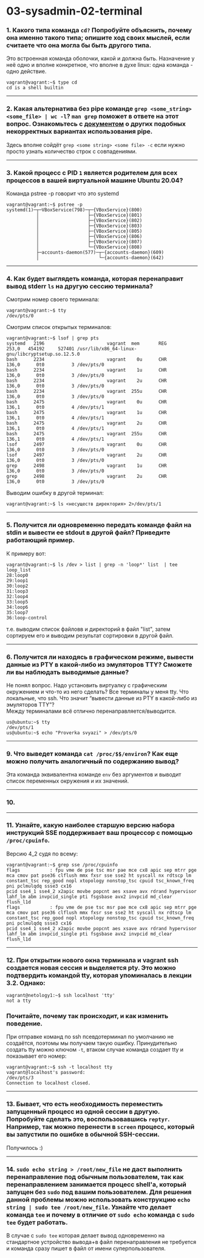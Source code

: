 # 03-sysadmin-02-terminal  

 ### 1. Какого типа команда `cd?` Попробуйте объяснить, почему она именно такого типа; опишите ход своих мыслей, если считаете что она могла бы быть другого типа.

Это встроенная команда оболочки, какой и должна быть. Назначение у неё одно и вполне конкретное, что вполне в духе linux: одна команда - одно действие. 
```
vagrant@vagrant:~$ type cd
cd is a shell builtin
```

---

 ### 2. Какая альтернатива без pipe команде `grep <some_string> <some_file> | wc -l`? `man grep` поможет в ответе на этот вопрос. Ознакомьтесь с [документом](http://www.smallo.ruhr.de/award.html) о других подобных некорректных вариантах использования pipe.  

Здесь вполне сойдёт `grep <some string> <some file> -c` если нужно просто узнать количество строк с совпадениями. 

---

 ### 3. Какой процесс с PID `1` является родителем для всех процессов в вашей виртуальной машине Ubuntu 20.04?  

Команда pstree -p  говорит что это systemd  
```
vagrant@vagrant:~$ pstree -p
systemd(1)─┬─VBoxService(798)─┬─{VBoxService}(800)
           │                  ├─{VBoxService}(801)
           │                  ├─{VBoxService}(802)
           │                  ├─{VBoxService}(803)
           │                  ├─{VBoxService}(805)
           │                  ├─{VBoxService}(806)
           │                  ├─{VBoxService}(807)
           │                  └─{VBoxService}(808)
           ├─accounts-daemon(577)─┬─{accounts-daemon}(609)
           │                      └─{accounts-daemon}(642)
```

---

 ### 4. Как будет выглядеть команда, которая перенаправит вывод stderr `ls` на другую сессию терминала?  

Смотрим номер своего терминала:
```
vagrant@vagrant:~$ tty
/dev/pts/0
```

Смотрим список открытых терминалов:
```
vagrant@vagrant:~$ lsof | grep pts
systemd   2196                       vagrant  mem       REG              253,0   454192     527401 /usr/lib/x86_64-linux-gnu/libcryptsetup.so.12.5.0
bash      2234                       vagrant    0u      CHR              136,0      0t0          3 /dev/pts/0
bash      2234                       vagrant    1u      CHR              136,0      0t0          3 /dev/pts/0
bash      2234                       vagrant    2u      CHR              136,0      0t0          3 /dev/pts/0
bash      2234                       vagrant  255u      CHR              136,0      0t0          3 /dev/pts/0
bash      2475                       vagrant    0u      CHR              136,1      0t0          4 /dev/pts/1
bash      2475                       vagrant    1u      CHR              136,1      0t0          4 /dev/pts/1
bash      2475                       vagrant    2u      CHR              136,1      0t0          4 /dev/pts/1
bash      2475                       vagrant  255u      CHR              136,1      0t0          4 /dev/pts/1
lsof      2497                       vagrant    0u      CHR              136,0      0t0          3 /dev/pts/0
lsof      2497                       vagrant    2u      CHR              136,0      0t0          3 /dev/pts/0
grep      2498                       vagrant    1u      CHR              136,0      0t0          3 /dev/pts/0
grep      2498                       vagrant    2u      CHR              136,0      0t0          3 /dev/pts/0
```

Выводим ошибку в другой терминал:
```
vagrant@vagrant:~$ ls <несуществ директория> 2>/dev/pts/1
```

---

 ### 5. Получится ли одновременно передать команде файл на stdin и вывести ее stdout в другой файл? Приведите работающий пример.  
 
 К примеру вот: 
 ```
 vagrant@vagrant:~$ ls /dev > list | grep -n 'loop*' list  | tee loop_list
28:loop0
29:loop1
30:loop2
31:loop3
32:loop4
33:loop5
34:loop6
35:loop7
36:loop-control
```
т.е. выводим список файловв и директорий в файл "list", затем сортируем его и выводим результат сортировки в другой файл.  

---

 ### 6. Получится ли находясь в графическом режиме, вывести данные из PTY в какой-либо из эмуляторов TTY? Сможете ли вы наблюдать выводимые данные?  
 
Не понял вопрос. Надо установить виртуалку с графическим окружением и что-то из него сделать? Все терминалы у меня tty. Что локальные, что ssh. Что значит “вывести данные из PTY в какой-либо из эмуляторов TTY”?  
Между терминалами всё отлично перенаправляется/выводится.  
 ```
 us@ubuntu:~$ tty
/dev/pts/1
us@ubuntu:~$ echo "Proverka svyazi" > /dev/pts/0
```

---

 ### 9. Что выведет команда `cat /proc/$$/environ`? Как еще можно получить аналогичный по содержанию вывод?  
 
Эта команда эквивалентна команде `env` без аргументов и выводит список переменных окружения и их значений.  

---

 ### 10. 
 
 
 
 
 ---

 ### 11. Узнайте, какую наиболее старшую версию набора инструкций SSE поддерживает ваш процессор с помощью `/proc/cpuinfo`.  
 
Версию 4_2 судя по всему:
```
vagrant@vagrant:~$ grep sse /proc/cpuinfo
flags           : fpu vme de pse tsc msr pae mce cx8 apic sep mtrr pge mca cmov pat pse36 clflush mmx fxsr sse sse2 ht syscall nx rdtscp lm constant_tsc rep_good nopl xtopology nonstop_tsc cpuid tsc_known_freq pni pclmulqdq ssse3 cx16
pcid sse4_1 sse4_2 x2apic movbe popcnt aes xsave avx rdrand hypervisor lahf_lm abm invpcid_single pti fsgsbase avx2 invpcid md_clear flush_l1d
flags           : fpu vme de pse tsc msr pae mce cx8 apic sep mtrr pge mca cmov pat pse36 clflush mmx fxsr sse sse2 ht syscall nx rdtscp lm constant_tsc rep_good nopl xtopology nonstop_tsc cpuid tsc_known_freq pni pclmulqdq ssse3 cx16
pcid sse4_1 sse4_2 x2apic movbe popcnt aes xsave avx rdrand hypervisor lahf_lm abm invpcid_single pti fsgsbase avx2 invpcid md_clear flush_l1d
```

---

 ### 12. При открытии нового окна терминала и vagrant ssh создается новая сессия и выделяется pty. Это можно подтвердить командой tty, которая упоминалась в лекции 3.2. Однако:
```
vagrant@netology1:~$ ssh localhost 'tty'
not a tty
```
 ### Почитайте, почему так происходит, и как изменить поведение. 

При отправке команд по ssh псевдотерминал по умолчанию не создаётся, поэтомы мы получаем такую ошибку. Принудительно создать tty можно ключом `-t`,  втаком случае команда создает tty и показывает его номер:
```
vagrant@vagrant:~$ ssh -t localhost tty
vagrant@localhost's password:
/dev/pts/3
Connection to localhost closed.
```

---

 ### 13. Бывает, что есть необходимость переместить запущенный процесс из одной сессии в другую. Попробуйте сделать это, воспользовавшись `reptyr`. Например, так можно перенести в `screen` процесс, который вы запустили по ошибке в обычной SSH-сессии.  
 
Получилось :)

---

 ### 14. `sudo echo string > /root/new_file` не даст выполнить перенаправление под обычным пользователем, так как перенаправлением занимается процесс shell'а, который запущен без `sudo` под вашим пользователем. Для решения данной проблемы можно использовать конструкцию `echo string | sudo tee /root/new_file`. Узнайте что делает команда `tee` и почему в отличие от `sudo echo` команда с `sudo tee` будет работать.  
 
В случае с `sudo tee` которая делает вывод одновременно на стандартное устройство вывода+в файл перенаправления не требуется и команда сразу пишет в файл от имени суперпользователя. 

 
